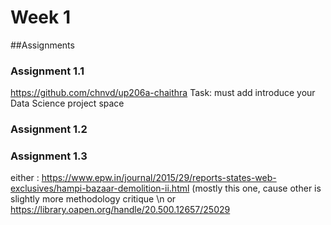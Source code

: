 # Week 1
##Assignments
### Assignment 1.1
https://github.com/chnvd/up206a-chaithra 
Task: must add introduce your Data Science project space 
### Assignment 1.2
### Assignment 1.3
either : https://www.epw.in/journal/2015/29/reports-states-web-exclusives/hampi-bazaar-demolition-ii.html (mostly this one, cause other is slightly more methodology critique
\n or https://library.oapen.org/handle/20.500.12657/25029
